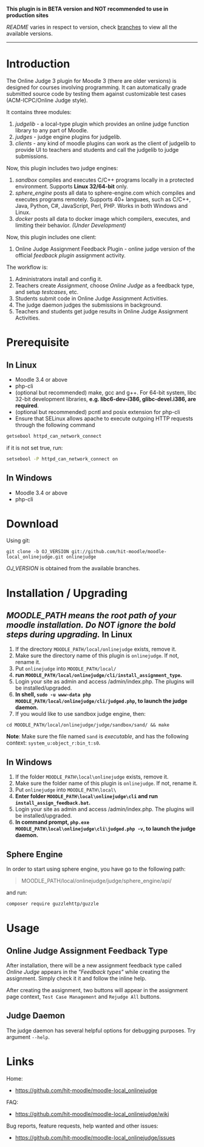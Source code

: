 **This plugin is in BETA version and NOT recommended to use in production sites**

*README* varies in respect to version, check [branches](https://github.com/hit-moodle/moodle-local_onlinejudge/branches) to view all the available versions.

------

Introduction
============

The Online Judge 3 plugin for Moodle 3 (there are older versions) is designed for courses involving programming.
It can automatically grade submitted source code by testing them against customizable
test cases (ACM-ICPC/Online Judge style).

It contains three modules:

1. *judgelib* - a local-type plugin which provides an online judge function library to any part
   of Moodle.
2. *judges* - judge engine plugins for judgelib.
3. *clients* - any kind of moodle plugins can work as the client of judgelib to provide UI
   to teachers and students and call the judgelib to judge submissions. 

Now, this plugin includes two judge engines:

1. *sandbox* compiles and executes C/C++ programs locally in a protected environment. Supports **Linux 32/64-bit** only.
2. *sphere_engine* posts all data to sphere-engine.com which compiles and executes programs remotely. Supports 40+ languaes, such as C/C++, Java, Python, C#, JavaScript, Perl, PHP. Works in both Windows and Linux.
3. *docker* posts all data to docker image which compilers, executes, and limiting their behavior. *(Under Development)*

Now, this plugin includes one client:

1. Online Judge Assignment Feedback Plugin - online judge version of the official *feedback plugin* assignment activity.

The workflow is:

1. Administrators install and config it.
2. Teachers create *Assignment*, choose *Online Judge* as a feedback type, and setup *testcases*, etc.
3. Students submit code in Online Judge Assignment Activities.
4. The judge daemon judges the submissions in background.
5. Teachers and students get judge results in Online Judge Assignment Activities.


Prerequisite
============

In Linux
--------

* Moodle 3.4 or above
* php-cli
* (optional but recommended) make, gcc and g++. For 64-bit system, libc 32-bit development libraries, **e.g. libc6-dev-i386, glibc-devel.i386, are required**.
* (optional but recommended) pcntl and posix extension for php-cli
* Ensure that SELinux allows apache to execute outgoing HTTP requests through the following command
```bash
getsebool httpd_can_network_connect
```
if it is not set true, run:
```bash
setsebool -P httpd_can_network_connect on
```
In Windows
----------

* Moodle 3.4 or above
* php-cli


Download
========

Using git:

```
git clone -b OJ_VERSION git://github.com/hit-moodle/moodle-local_onlinejudge.git onlinejudge
```
*OJ_VERSION* is obtained from the available branches.

Installation / Upgrading
========================

*MOODLE_PATH means the root path of your moodle installation.*
*Do NOT ignore the bold steps during upgrading.*
In Linux
--------

1. If the directory `MOODLE_PATH/local/onlinejudge` exists, remove it.
2. Make sure the directory name of this plugin is `onlinejudge`. If not, rename it.
3. Put `onlinejudge` into `MOODLE_PATH/local/`
4. **run `MOODLE_PATH/local/onlinejudge/cli/install_assignment_type`.**
5. Login your site as admin and access /admin/index.php. The plugins will be installed/upgraded.
6. **In shell, `sudo -u www-data php MOODLE_PATH/local/onlinejudge/cli/judged.php`, to launch the judge daemon.**
7. If you would like to use sandbox judge engine, then:
```
cd MOODLE_PATH/local/onlinejudge/judge/sandbox/sand/ && make
```
**Note**: Make sure the file named `sand` is *executable*, and has the following context: `system_u:object_r:bin_t:s0`.

In Windows
----------

1. If the folder `MOODLE_PATH\local\onlinejudge` exists, remove it.
2. Make sure the folder name of this plugin is `onlinejudge`. If not, rename it.
3. Put `onlinejudge` into `MOODLE_PATH\local\`
4. **Enter folder `MOODLE_PATH\local\onlinejudge\cli` and run `install_assign_feedback.bat`.**
5. Login your site as admin and access /admin/index.php. The plugins will be installed/upgraded.
6. **In command prompt, `php.exe MOODLE_PATH\local\onlinejudge\cli\judged.php -v`, to launch the judge daemon.**

Sphere Engine
------------
In order to start using sphere engine, you have go to the following path:

> MOODLE_PATH/local/onlinejudge/judge/sphere_engine/api/

and run:
```bash
composer require guzzlehttp/guzzle
``` 
Usage
=====

Online Judge Assignment Feedback Type
----------------------------

After installation, there will be a new assignment feedback type called *Online Judge* appears in the *"Feedback types"* while creating the assignment. Simply check it it and follow the inline help.

After creating the assignment, two buttons will appear in the assignment page context, `Test Case Management` and `Rejudge All` buttons.

Judge Daemon
------------

The judge daemon has several helpful options for debugging purposes. Try argument `--help`.

Links
=====

Home:

* <https://github.com/hit-moodle/moodle-local_onlinejudge>

FAQ:

* <https://github.com/hit-moodle/moodle-local_onlinejudge/wiki>

Bug reports, feature requests, help wanted and other issues:

* <https://github.com/hit-moodle/moodle-local_onlinejudge/issues>
